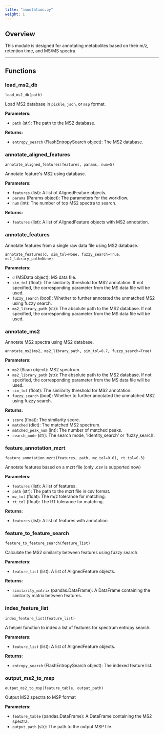 ```yaml
---
title: "annotation.py"
weight: 1
---
```


## Overview

This module is designed for annotating metabolites based on their m/z, retention time, and MS/MS spectra.

---

## Functions

### load_ms2_db

`load_ms2_db(path)`

Load MS2 database in `pickle`, `json`, or `msp` format.

**Parameters:**

- `path` (str): The path to the MS2 database.

**Returns:**

- `entropy_search` (FlashEntropySearch object): The MS2 database.

### annotate_aligned_features

`annotate_aligned_features(features, params, num=5)`

Annotate feature's MS2 using database.

**Parameters:**

- `features` (list): A list of AlignedFeature objects.
- `params` (Params object): The parameters for the workflow.
- `num` (int): The number of top MS2 spectra to search.

**Returns:**

- `features` (list): A list of AlignedFeature objects with MS2 annotation.

### annotate_features

Annotate features from a single raw data file using MS2 database.

`annotate_features(d, sim_tol=None, fuzzy_search=True, ms2_library_path=None)`

**Parameters:**

- `d` (MSData object): MS data file.
- `sim_tol` (float): The similarity threshold for MS2 annotation. If not specified, the corresponding parameter from the MS data file will be used.
- `fuzzy_search` (bool): Whether to further annotated the unmatched MS2 using fuzzy search.
- `ms2_library_path` (str): The absolute path to the MS2 database. If not specified, the corresponding parameter from the MS data file will be used.

### annotate_ms2

Annotate MS2 spectra using MS2 database.

`annotate_ms2(ms2, ms2_library_path, sim_tol=0.7, fuzzy_search=True)`

**Parameters:**

- `ms2` (Scan object): MS2 spectrum.
- `ms2_library_path` (str): The absolute path to the MS2 database. If not specified, the corresponding parameter from the MS data file will be used.
- `sim_tol` (float): The similarity threshold for MS2 annotation.
- `fuzzy_search` (bool): Whether to further annotated the unmatched MS2 using fuzzy search.

**Returns:**

- `score` (float): The similarity score.
- `matched` (dict): The matched MS2 spectrum.
- `matched_peak_num` (int): The number of matched peaks.
- `search_mode` (str): The search mode, 'identity_search' or 'fuzzy_search'.

### feature_annotation_mzrt

`feature_annotation_mzrt(features, path, mz_tol=0.01, rt_tol=0.3)`

Annotate features based on a mzrt file (only .csv is supported now)

**Parameters:**

- `features` (list): A list of features.
- `path` (str): The path to the mzrt file in csv format.
- `mz_tol` (float): The m/z tolerance for matching.
- `rt_tol` (float): The RT tolerance for matching.

**Returns:**

- `features` (list): A list of features with annotation.

### feature_to_feature_search

`feature_to_feature_search(feature_list)`

Calculate the MS2 similarity between features using fuzzy search.

**Parameters:**

- `feature_list` (list): A list of AlignedFeature objects.

**Returns:**

- `similarity_matrix` (pandas.DataFrame): A DataFrame containing the similarity matrix between features.

### index_feature_list

`index_feature_list(feature_list)`

A helper function to index a list of features for spectrum entropy search.

**Parameters:**

- `feature_list` (list): A list of AlignedFeature objects.

**Returns:**

- `entropy_search` (FlashEntropySearch object): The indexed feature list.

### output_ms2_to_msp

`output_ms2_to_msp(feature_table, output_path)`

Output MS2 spectra to MSP format

**Parameters:**

- `feature_table` (pandas.DataFrame): A DataFrame containing the MS2 spectra.
- `output_path` (str): The path to the output MSP file.
